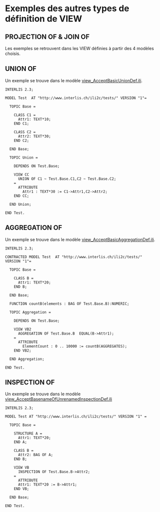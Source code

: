 # Exemples des autres types de définition de VIEW

## PROJECTION OF & JOIN OF

Les exemples se retrouvent dans les VIEW définies à partir des 4 modèles choisis.

## UNION OF

Un exemple se trouve dans le modèle [view_AcceptBasicUnionDef.ili](https://github.com/claeis/ili2c/blob/c506ae466333d726b885ca7fae4ce6825e94176d/test/data/ili23/view/view_AcceptBasicUnionDef.ili).

```interlis
INTERLIS 2.3;

MODEL Test  AT "http://www.interlis.ch/ili2c/tests/" VERSION "1"=

  TOPIC Base = 

    CLASS C1 =
      Attr1: TEXT*10;
    END C1;

    CLASS C2 =
      Attr2: TEXT*30;
    END C2;

  END Base;

  TOPIC Union =

    DEPENDS ON Test.Base;

    VIEW CC 
      UNION OF C1 ~ Test.Base.C1,C2 ~ Test.Base.C2;
	=
      ATTRIBUTE
        Attr1 : TEXT*30 := C1->Attr1,C2->Attr2;
    END CC;

  END Union;

END Test.
```

## AGGREGATION OF

Un exemple se trouve dans le modèle [view_AcceptBasicAggregationDef.ili](https://github.com/claeis/ili2c/blob/c506ae466333d726b885ca7fae4ce6825e94176d/test/data/ili23/view/view_AcceptBasicAggregationDef.ili).

```interlis
INTERLIS 2.3;

CONTRACTED MODEL Test  AT "http://www.interlis.ch/ili2c/tests/" VERSION "1"=

  TOPIC Base = 

    CLASS B =
      Attr1: TEXT*20;
    END B;

  END Base;

  FUNCTION countB(elements : BAG OF Test.Base.B):NUMERIC;

  TOPIC Aggregation =

    DEPENDS ON Test.Base;

    VIEW VB2 
      AGGREGATION OF Test.Base.B  EQUAL(B->Attr1);
	=
      ATTRIBUTE
        ElementCount : 0 .. 10000 := countB(AGGREGATES);
    END VB2;

  END Aggregation;

END Test.
```

## INSPECTION OF

Un exemple se trouve dans le modèle [view_AcceptBasenameOfUnrenamedInspectionDef.ili](https://github.com/claeis/ili2c/blob/c506ae466333d726b885ca7fae4ce6825e94176d/test/data/ili23/view/view_AcceptBasenameOfUnrenamedInspectionDef.ili)

```interlis
INTERLIS 2.3;

MODEL Test AT "http://www.interlis.ch/ili2c/tests/" VERSION "1" =

  TOPIC Base = 

    STRUCTURE A =
      Attr1: TEXT*20;
    END A;

    CLASS B =
      Attr2: BAG OF A;
    END B;

    VIEW VB 
      INSPECTION OF Test.Base.B->Attr2;
	=
      ATTRIBUTE
      Attr1: TEXT*20 := B->Attr1;
    END VB;

  END Base;

END Test.
```
